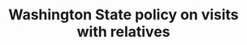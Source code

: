 ---
title: Washington State policy on visits with relatives
filetype: url
url: https://dcyf.wa.gov/4250-placement-out-home-and-conditions-return-home/4254-family-time-and-sibling-and-relative-visits
layout: "layouts/resource.njk"
tags: ["resource", "supportive-relationships"]
description: Guidance when youth or children in state care are visiting with parents, guardians, siblings, or other family members.
---
